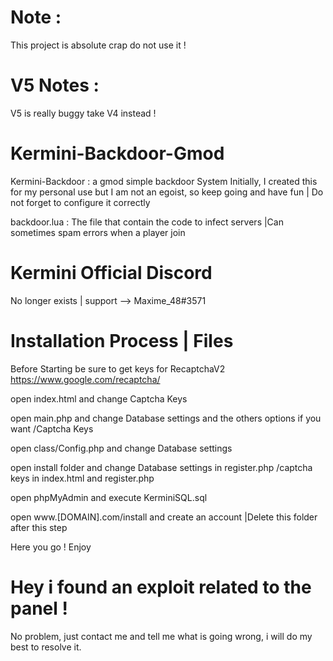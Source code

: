 # Note :

This project is absolute crap do not use it !

# V5 Notes : 

V5 is really buggy take V4 instead ! 



# Kermini-Backdoor-Gmod
Kermini-Backdoor : a gmod simple backdoor System Initially, I created this for my personal use but I am not an egoist, so keep going and have fun | Do not forget to configure it correctly

backdoor.lua : The file that contain the code to infect servers |Can sometimes spam errors when a player join

 # Kermini Official Discord
No longer exists | support --> Maxime_48#3571

# Installation Process | Files
Before Starting be sure to get keys for RecaptchaV2 https://www.google.com/recaptcha/

open index.html and change Captcha Keys 

open main.php and change Database settings and the others options if you want
/Captcha Keys

open class/Config.php and change Database settings


open install folder and change Database settings in register.php
/captcha keys in index.html and register.php

open phpMyAdmin and execute KerminiSQL.sql 

open www.[DOMAIN].com/install and create an account |Delete this folder after this step

Here you go ! Enjoy

# Hey i found an exploit related to the panel !

No problem, just contact me and tell me what is going wrong, i will do my best to resolve it.
